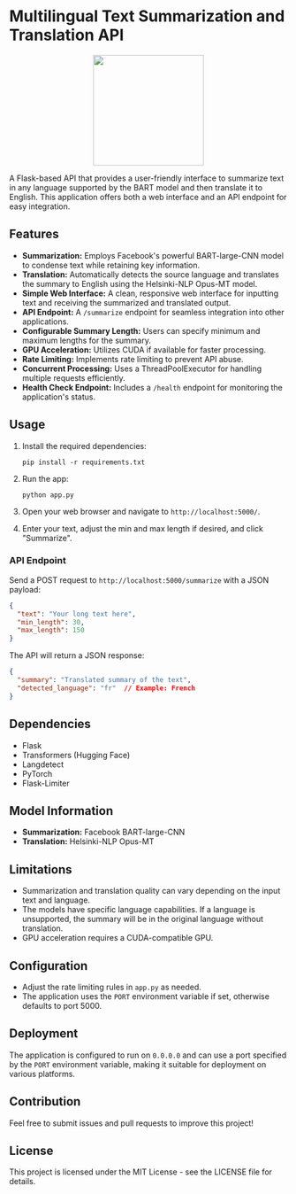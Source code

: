 # Multilingual Text Summarization and Translation API
<div align="center">
  <img src="https://github.com/user-attachments/assets/c34b0edc-f2fe-4dc5-8c9f-5663dc84ec5e" width="200" height="200"/>
</div>

A Flask-based API that provides a user-friendly interface to summarize text in any language supported by the BART model and then translate it to English. This application offers both a web interface and an API endpoint for easy integration.

## Features

* **Summarization:** Employs Facebook's powerful BART-large-CNN model to condense text while retaining key information.
* **Translation:** Automatically detects the source language and translates the summary to English using the Helsinki-NLP Opus-MT model.
* **Simple Web Interface:** A clean, responsive web interface for inputting text and receiving the summarized and translated output.
* **API Endpoint:** A `/summarize` endpoint for seamless integration into other applications.
* **Configurable Summary Length:** Users can specify minimum and maximum lengths for the summary.
* **GPU Acceleration:** Utilizes CUDA if available for faster processing.
* **Rate Limiting:** Implements rate limiting to prevent API abuse.
* **Concurrent Processing:** Uses a ThreadPoolExecutor for handling multiple requests efficiently.
* **Health Check Endpoint:** Includes a `/health` endpoint for monitoring the application's status.

## Usage

1. Install the required dependencies:
   ```
   pip install -r requirements.txt
   ```

2. Run the app:
   ```
   python app.py
   ```

3. Open your web browser and navigate to `http://localhost:5000/`.

4. Enter your text, adjust the min and max length if desired, and click "Summarize".

### API Endpoint

Send a POST request to `http://localhost:5000/summarize` with a JSON payload:

```json
{
  "text": "Your long text here",
  "min_length": 30,
  "max_length": 150
}
```

The API will return a JSON response:

```json
{
  "summary": "Translated summary of the text",
  "detected_language": "fr"  // Example: French
}
```

## Dependencies

- Flask
- Transformers (Hugging Face)
- Langdetect
- PyTorch
- Flask-Limiter

## Model Information

- **Summarization:** Facebook BART-large-CNN
- **Translation:** Helsinki-NLP Opus-MT

## Limitations

- Summarization and translation quality can vary depending on the input text and language.
- The models have specific language capabilities. If a language is unsupported, the summary will be in the original language without translation.
- GPU acceleration requires a CUDA-compatible GPU.

## Configuration

- Adjust the rate limiting rules in `app.py` as needed.
- The application uses the `PORT` environment variable if set, otherwise defaults to port 5000.

## Deployment

The application is configured to run on `0.0.0.0` and can use a port specified by the `PORT` environment variable, making it suitable for deployment on various platforms.

## Contribution

Feel free to submit issues and pull requests to improve this project!

## License

This project is licensed under the MIT License - see the LICENSE file for details.